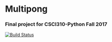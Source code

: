 # Multipong
### Final project for CSCI310-Python Fall 2017

[![Build Status](https://travis-ci.org/jtcressy-net/csci-310-python.svg?branch=master)](https://travis-ci.org/jtcressy-net/csci-310-python)
